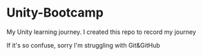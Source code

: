# Unity-Bootcamp
My Unity learning journey. I created this repo to record my journey

If it's so confuse, sorry I'm struggling with Git&GitHub
